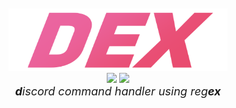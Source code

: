 <div align = "center">
    <img src = ".github/dex.png" style = "margin-top: 50px;" width = "350px" height = "100px"><br />
    <img src = "https://travis-ci.com/kiki7000/dex.py.svg?token=DkyrrJTQxucGFxZuyzo5&branch=master" />
    <img src = "https://badge.fury.io/py/dex.py.svg" /><br />
    <i style = "font-size: 18px"><b>d</b>iscord command handler using reg<b>ex</b></i><br />
</div>
